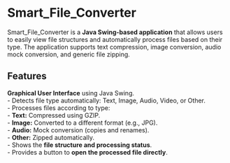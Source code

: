 # Smart_File_Converter

Smart_File_Converter is a **Java Swing-based application** that allows users to easily view file structures and automatically process files based on their type. The application supports text compression, image conversion, audio mock conversion, and generic file zipping.  

## Features
  **Graphical User Interface** using Java Swing.  
      - Detects file type automatically: Text, Image, Audio, Video, or Other.  
      - Processes files according to type:  
      - **Text:** Compressed using GZIP.  
      - **Image:** Converted to a different format (e.g., JPG).  
      - **Audio:** Mock conversion (copies and renames).  
      - **Other:** Zipped automatically.  
      - Shows the **file structure and processing status**.  
      - Provides a button to **open the processed file directly**.

